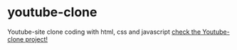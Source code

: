# youtube-clone
Youtube-site clone coding with html, css and javascript
[check the Youtube-clone project!](https://leeeugene1.github.io/youtube-clone/)
